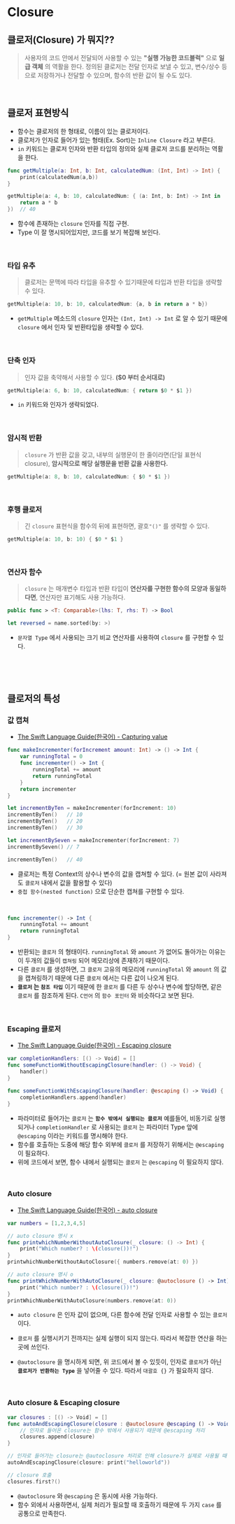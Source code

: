 # Closure

## 클로저(Closure) 가 뭐지??

> 사용자의 코드 안에서 전달되어 사용할 수 있는 **"실행 가능한 코드블럭"** 으로 **일급 객체** 의 역활을 한다. 정의된 클로저는 전달 인자로 보낼 수 있고, 변수/상수 등으로 저장하거나 전달할 수 있으며, 함수의 반환 값이 될 수도 있다.

<br>

## 클로저 표현방식

- 함수는 클로저의 한 형태로, 이름이 있는 클로저이다.
- 클로저가 인자로 들어가 있는 형태(Ex. Sort)는 `Inline Closure` 라고 부른다.
- `in` 키워드는 클로저 인자와 반환 타입의 정의와 실제 클로저 코드를 분리하는 역활을 한다.

```swift
func getMultiple(a: Int, b: Int, calculatedNum: (Int, Int) -> Int) {
    print(calculatedNum(a,b))
}

getMultiple(a: 4, b: 10, calculatedNum: { (a: Int, b: Int) -> Int in
    return a * b
})  // 40
```
- 함수에 존재하는 `closure` 인자를 직접 구현.
- Type 이 잘 명시되어있지만, 코드를 보기 복잡해 보인다.

<br>

### 타입 유추
> 클로저는 문맥에 따라 타입을 유추할 수 있기때문에 타입과 반환 타입을 생략할 수 있다.

```swift
getMultiple(a: 10, b: 10, calculatedNum: {a, b in return a * b})
```
- `getMultiple` 메소드의 `closure` 인자는 `(Int, Int) -> Int` 로 알 수 있기 때문에 `closure` 에서 인자 및 반환타입을 생략할 수 있다.

<br>

### 단축 인자
> 인자 값을 축약해서 사용할 수 있다. **($0 부터 순서대로)**
```swift
getMultiple(a: 6, b: 10, calculatedNum: { return $0 * $1 })
```
- `in` 키워드와 인자가 생략되었다.

<br>

### 암시적 반환
> `closure` 가 반환 값을 갖고, 내부의 실행문이 한 줄이라면(단일 표현식 closure), **암시적으로 해당 실행문을 반환 값을 사용한다.**
```swift
getMultiple(a: 8, b: 10, calculatedNum: { $0 * $1 })
```

<br>

### 후행 클로저
> 긴 `closure` 표현식을 함수의 뒤에 표현하면, 괄호`"()"` 를 생략할 수 있다.
```swift
getMultiple(a: 10, b: 10) { $0 * $1 }
```

<br>

### 연산자 함수
> `closure` 는 매개변수 타입과 반환 타입이 **연산자를 구현한 함수의 모양과 동일하다면**, 연산자만 표기해도 사용 가능하다.

```swift
public func > <T: Comparable>(lhs: T, rhs: T) -> Bool

let reversed = name.sorted(by: >)
```
- `문자열 Type` 에서 사용되는 크기 비교 연산자를 사용하여 `closure` 를 구현할 수 있다.

<br><br><br>

## 클로저의 특성

### 값 캡쳐
- [The Swift Language Guide(한국어) - Capturing value ](https://jusung.gitbook.io/the-swift-language-guide/language-guide/07-closures#capturing-values)

```swift
func makeIncrementer(forIncrement amount: Int) -> () -> Int {
    var runningTotal = 0
    func incrementer() -> Int {
        runningTotal += amount
        return runningTotal
    }
    return incrementer
}

let incrementByTen = makeIncrementer(forIncrement: 10)
incrementByTen()   // 10
incrementByTen()   // 20
incrementByTen()   // 30

let incrementBySeven = makeIncrementer(forIncrement: 7)
incrementBySeven() // 7

incrementByTen()   // 40
```
- 클로저는 특정 Context의 상수나 변수의 값을 캡쳐할 수 있다. (= 원본 값이 사라져도 `클로저` 내에서 값을 활용할 수 있다)
- `중첩 함수(nested function)` 으로 단순한 캡쳐를 구현할 수 있다.

<br>

```swift
func incrementer() -> Int {
    runningTotal += amount
    return runningTotal
}
```
- 반환되는 `클로저` 의 형태이다. `runningTotal` 와 `amount` 가 없어도 돌아가는 이유는 이 두개의 값들이 `캡쳐링` 되어 메모리상에 존재하기 때문이다.
- 다른 `클로저` 를 생성하면, 그 `클로저` 고유의 메모리에 `runningTotal` 와 `amount` 의 값을 캡쳐링하기 때문에 다른 `클로저` 에서는 다른 값이 나오게 된다.
- **`클로저` 는 `참조 타입`** 이기 때문에 한 `클로저` 를 다른 두 상수나 변수에 할당하면, 같은 `클로저` 를 참조하게 된다. `C언어` 의 `함수 포인터` 와 비슷하다고 보면 된다.

<br>

### Escaping 클로저

- [The Swift Language Guide(한국어) - Escaping closure](https://jusung.gitbook.io/the-swift-language-guide/language-guide/07-closures#escaping-closures)

```swift
var completionHandlers: [() -> Void] = []
func someFunctionWithoutEscapingClosure(handler: () -> Void) {
    handler()
}

func someFunctionWithEscapingClosure(handler: @escaping () -> Void) {
    completionHandlers.append(handler)
}
```
- 파라미터로 들어가는 `클로저` 는 **`함수 밖에서 실행되는 클로저`** 예를들어, 비동기로 실행되거나 `completionHandler` 로 사용되는 `클로저` 는 파라미터 Type 앞에 `@escaping` 이라는 키워드를 명시해야 한다.
- 함수를 호출하는 도중에 해당 함수 외부에 `클로저` 를 저장하기 위해서는 `@escaping` 이 필요하다.
- 위에 코드에서 보면, 함수 내에서 실행되는 `클로저` 는 `@escaping` 이 필요하지 않다. 
<br>

### Auto closure

- [The Swift Language Guide(한국어) - auto closure](https://jusung.gitbook.io/the-swift-language-guide/language-guide/07-closures#autoclosures)

```swift
var numbers = [1,2,3,4,5]

// auto closure 명시 x
func printwhichNumberWithoutAutoClosure(_ closure: () -> Int) {
    print("Which number? : \(closure())!")
}
printwhichNumberWithoutAutoClosure({ numbers.remove(at: 0) })

// auto closure 명시 o
func printWhichNumberWithAutoClosure(_ closure: @autoclosure () -> Int) {
    print("Which number? : \(closure())!")
}
printWhichNumberWithAutoClosure(numbers.remove(at: 0))
```
- `auto closure` 은 인자 값이 없으며, 다른 함수에 전달 인자로 사용할 수 있는 `클로저` 이다.
- `클로저` 를 실행시키기 전까지는 실제 실행이 되지 않는다. 따라서 복잡한 연산을 하는 곳에 쓰인다.

- `@autoclosure` 을 명시하게 되면, 위 코드에서 볼 수 있듯이, 인자로 `클로저`가 아닌 **`클로저가 반환하는 Type`** 을 넣어줄 수 있다. 따라서 `대괄호 {}` 가 필요하지 않다.
<br>

### Auto closure & Escaping closure

```swift
var closures : [() -> Void] = []
func autoAndEscapingClosure(closure : @autoclosure @escaping () -> Void) {
    // 인자로 들어온 closure는 함수 밖에서 사용되기 때문에 @escaping 처리
    closures.append(closure)
}

// 인자로 들어가는 closure는 @autoclosure 처리로 인해 closure가 실제로 사용될 때 지연 호출됨
autoAndEscapingClosure(closure: print("helloworld"))

// closure 호출
closures.first?()
```
- `@autoclosure` 와 `@escaping` 은 동시에 사용 가능하다.
- 함수 외에서 사용하면서, 실제 처리가 필요할 때 호출하기 때문에 두 가지 `case` 를 공통으로 만족한다.